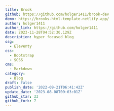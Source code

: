 ```yaml
---
title: Brook
github: https://github.com/holger1411/brook-dev
demo: https://brooks-html-template.netlify.app/
author: holger1411
author_link: https://github.com/holger1411
date: 2023-11-28T04:52:30.129Z
description: hyper focused blog
ssg:
  - Eleventy
css:
  - Bootstrap
  - SCSS
cms:
  - Markdown
category:
  - Blog
draft: false
publish_date: '2022-09-21T06:41:42Z'
update_date: '2023-08-08T09:03:01Z'
github_star: 33
github_fork: 7
---
```

